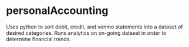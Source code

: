 # personalAccounting
Uses python to sort debit, credit, and venmo statements into a dataset of desired categories. Runs analytics on on-going dataset in order to determine financial trends.
